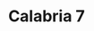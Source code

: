 ---
title: Calabria 7
date: 
draft: false

# descripcion
description : Argollas en plata 925 caña tubular 1.5mm

materials: Plata 925

color: 

dimensions: Diámetro 7cm

code: 01-11-0974

type: "Aros"

categories: []

price: $7.590,00

price_eftvo: $6.450,00

# Images
# first image will be shown in the product page
images:
  # - image: "images/path_to_image"
  # La ubicacion de las imagenes es imagenes/Aros/Aros.Argollas/01-11-0974-calabria-7
  - image: "./images/aros/argollas/01-11-0974-calabria-7.jpg"
---